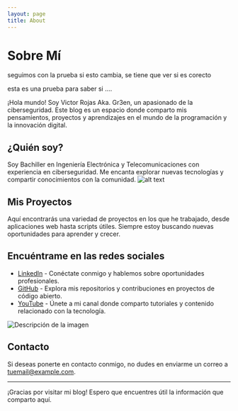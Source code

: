```yaml
---
layout: page
title: About
---
```


# Sobre Mí

seguimos con la prueba si esto cambia, se tiene que ver si es corecto

esta es una prueba para saber si ....

¡Hola mundo! Soy Victor Rojas Aka. Gr3en, un apasionado de la ciberseguridad. Este blog es un espacio donde comparto mis pensamientos, proyectos y aprendizajes en el mundo de la programación y la innovación digital.

## ¿Quién soy?

Soy Bachiller en Ingeniería Electrónica y Telecomunicaciones con experiencia en ciberseguridad. Me encanta explorar nuevas tecnologías y compartir conocimientos con la comunidad.
![alt text](assets/images/image.png)
## Mis Proyectos

Aquí encontrarás una variedad de proyectos en los que he trabajado, desde aplicaciones web hasta scripts útiles. Siempre estoy buscando nuevas oportunidades para aprender y crecer.

## Encuéntrame en las redes sociales

- [LinkedIn](https://www.linkedin.com/in/victor-rojas-damasco) - Conéctate conmigo y hablemos sobre oportunidades profesionales.
- [GitHub](https://github.com/tu-usuario) - Explora mis repositorios y contribuciones en proyectos de código abierto.
- [YouTube](https://www.youtube.com/c/tu-canal) - Únete a mi canal donde comparto tutoriales y contenido relacionado con la tecnología.

<img src="{{ site.baseurl }}/assets/bkg.png" alt="Descripción de la imagen">



## Contacto

Si deseas ponerte en contacto conmigo, no dudes en enviarme un correo a [tuemail@example.com](mailto:tuemail@example.com).

---

¡Gracias por visitar mi blog! Espero que encuentres útil la información que comparto aquí.
